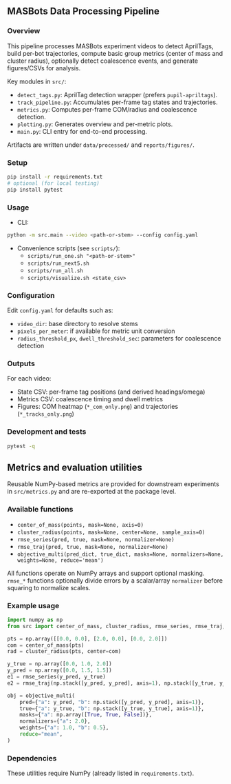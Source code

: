 ## MASBots Data Processing Pipeline

### Overview

This pipeline processes MASBots experiment videos to detect AprilTags, build per-bot trajectories, compute basic group metrics (center of mass and cluster radius), optionally detect coalescence events, and generate figures/CSVs for analysis.

Key modules in `src/`:
- `detect_tags.py`: AprilTag detection wrapper (prefers `pupil-apriltags`).
- `track_pipeline.py`: Accumulates per-frame tag states and trajectories.
- `metrics.py`: Computes per-frame COM/radius and coalescence detection.
- `plotting.py`: Generates overview and per-metric plots.
- `main.py`: CLI entry for end-to-end processing.

Artifacts are written under `data/processed/` and `reports/figures/`.

### Setup

```bash
pip install -r requirements.txt
# optional (for local testing)
pip install pytest
```

### Usage

- CLI:
```bash
python -m src.main --video <path-or-stem> --config config.yaml
```

- Convenience scripts (see `scripts/`):
  - `scripts/run_one.sh "<path-or-stem>"`
  - `scripts/run_next5.sh`
  - `scripts/run_all.sh`
  - `scripts/visualize.sh <state_csv>`

### Configuration

Edit `config.yaml` for defaults such as:
- `video_dir`: base directory to resolve stems
- `pixels_per_meter`: if available for metric unit conversion
- `radius_threshold_px`, `dwell_threshold_sec`: parameters for coalescence detection

### Outputs

For each video:
- State CSV: per-frame tag positions (and derived headings/omega)
- Metrics CSV: coalescence timing and dwell metrics
- Figures: COM heatmap (`*_com_only.png`) and trajectories (`*_tracks_only.png`)

### Development and tests

```bash
pytest -q
```

## Metrics and evaluation utilities

Reusable NumPy-based metrics are provided for downstream experiments in `src/metrics.py` and are re-exported at the package level.

### Available functions

- `center_of_mass(points, mask=None, axis=0)`
- `cluster_radius(points, mask=None, center=None, sample_axis=0)`
- `rmse_series(pred, true, mask=None, normalizer=None)`
- `rmse_traj(pred, true, mask=None, normalizer=None)`
- `objective_multi(pred_dict, true_dict, masks=None, normalizers=None, weights=None, reduce='mean')`

All functions operate on NumPy arrays and support optional masking. `rmse_*` functions optionally divide errors by a scalar/array `normalizer` before squaring to normalize scales.

### Example usage

```python
import numpy as np
from src import center_of_mass, cluster_radius, rmse_series, rmse_traj, objective_multi

pts = np.array([[0.0, 0.0], [2.0, 0.0], [0.0, 2.0]])
com = center_of_mass(pts)
rad = cluster_radius(pts, center=com)

y_true = np.array([0.0, 1.0, 2.0])
y_pred = np.array([0.0, 1.5, 1.5])
e1 = rmse_series(y_pred, y_true)
e2 = rmse_traj(np.stack([y_pred, y_pred], axis=1), np.stack([y_true, y_true], axis=1))

obj = objective_multi(
    pred={"a": y_pred, "b": np.stack([y_pred, y_pred], axis=1)},
    true={"a": y_true, "b": np.stack([y_true, y_true], axis=1)},
    masks={"a": np.array([True, True, False])},
    normalizers={"a": 2.0},
    weights={"a": 1.0, "b": 0.5},
    reduce="mean",
)
```

### Dependencies

These utilities require NumPy (already listed in `requirements.txt`).


